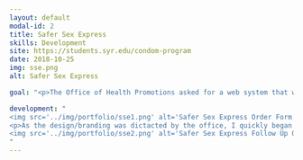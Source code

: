 ```yaml
---
layout: default
modal-id: 2
title: Safer Sex Express
skills: Development
site: https://students.syr.edu/condom-program
date: 2018-10-25
img: sse.png
alt: Safer Sex Express

goal: "<p>The Office of Health Promotions asked for a web system that would allow students to order sexual health supplies for free in an easy, painless process.</p>"

development: "
<img src='../img/portfolio/sse1.png' alt='Safer Sex Express Order Form'>
<p>As the design/branding was dictacted by the office, I quickly began working on the development of the application. Utilizing the student LDAP database, I developed the application using PHP and MySQL databases to store orders. The system allows for a student to login with their NetID username and password, which authenticates to the LDAP database and pulls in additional information the office requests. Then the student goes through the ordering process of the supplies they request and are taken to a follow-up answers page before their order is submitted. Once it is submitted, the order is stored in a MySQL database that the office can then use to generate packaging labels and more using Microsoft Access.</p>
<img src='../img/portfolio/sse2.png' alt='Safer Sex Express Follow Up Questions Screen'>
"
---
```

